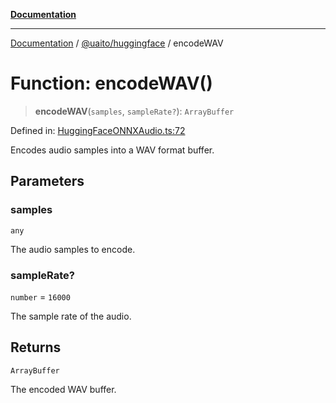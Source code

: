 [**Documentation**](../../../README.md)

***

[Documentation](../../../README.md) / [@uaito/huggingface](../README.md) / encodeWAV

# Function: encodeWAV()

> **encodeWAV**(`samples`, `sampleRate?`): `ArrayBuffer`

Defined in: [HuggingFaceONNXAudio.ts:72](https://github.com/elribonazo/uaito/blob/105ccfc9cbfb60788b2df8f5af6264d141e7347a/packages/huggingFace/src/HuggingFaceONNXAudio.ts#L72)

Encodes audio samples into a WAV format buffer.

## Parameters

### samples

`any`

The audio samples to encode.

### sampleRate?

`number` = `16000`

The sample rate of the audio.

## Returns

`ArrayBuffer`

The encoded WAV buffer.
